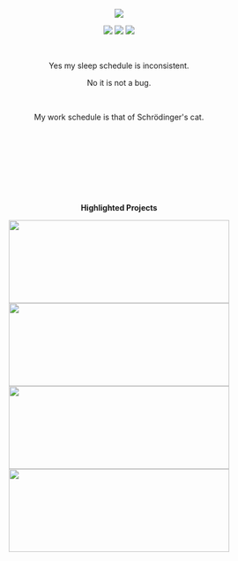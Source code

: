 <p align="center">
  <img src="https://github-readme-stats.vercel.app/api?username=IrtsaDevelopment&show_icons=true&theme=transparent&text_color=ffffff&title_color=ffffff&icon_color=ffffff&cache_seconds=14400">
</p>
<p align="center">
  <a href="https://twitter.com/IrtsaDev"><img src="https://img.shields.io/badge/Twitter-1DA1F2?style=for-the-badge&logo=twitter&logoColor=white"></a>
  <a href="https://discord.com/users/809599842681749525"><img src="https://img.shields.io/badge/Discord-7289DA?style=for-the-badge&logo=discord&logoColor=white"></a>
  <a href="mailto:irtsa.development@gmail.com"><img src="https://img.shields.io/badge/Gmail-D14836?style=for-the-badge&logo=gmail&logoColor=white"></a>
</p>
<br />
  
<p align="center">
Yes my sleep schedule is inconsistent.
</p>
<p align="center">
No it is not a bug.
</p>
<br />
<p align="center">
My work schedule is that of Schrödinger's cat.
</p>
<br />
<br />
<br />
<br />
<br />
<br />
<br />
  
<p align="center">
    <b>Highlighted Projects</b>
</p>
<p align="center">
  <a href="https://github.com/irtsa-dev/conarn"><img width=400 height=150 src="https://github-readme-stats.vercel.app/api/pin/?username=irtsa-dev&repo=conarn&theme=transparent&text_color=ffffff&title_color=ffffff&icon_color=ffffff"></a>
  <a href="https://github.com/irtsa-dev/zwpy"><img width=400 height=150 src="https://github-readme-stats.vercel.app/api/pin/?username=irtsa-dev&repo=zwpy&theme=transparent&text_color=ffffff&title_color=ffffff&icon_color=ffffff"></a>
  <a href="https://github.com/irtsa-dev/Steganopy"><img width=400 height=150 src="https://github-readme-stats.vercel.app/api/pin/?username=irtsa-dev&repo=Steganopy&theme=transparent&text_color=ffffff&title_color=ffffff&icon_color=ffffff"></a>
  <a href="https://github.com/irtsa-dev/pipall"><img width=400 height=150 src="https://github-readme-stats.vercel.app/api/pin/?username=irtsa-dev&repo=pipall&theme=transparent&text_color=ffffff&title_color=ffffff&icon_color=ffffff"></a>
</p>
